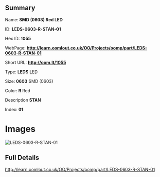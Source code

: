 

## Summary
 
Name: __SMD (0603) Red LED__

ID: __LEDS-0603-R-STAN-01__

Hex ID: __1055__

WebPage: __http://learn.oomlout.co.uk/OO/Projects/oomp/part/LEDS-0603-R-STAN-01__

Short URL: __http://oom.lt/1055__


Type: __LEDS__ LED 

Size: __0603__ SMD (0603) 

Color: __R__ Red 

Description __STAN__  

Index: __01__


 # Images
![LEDS-0603-R-STAN-01](http://oomlout.com/oomp-gen/parts/LEDS-0603-R-STAN-01/LEDS-0603-R-STAN-01_420.jpg)



 ## Full Details

 http://learn.oomlout.co.uk/OO/Projects/oomp/part/LEDS-0603-R-STAN-01














